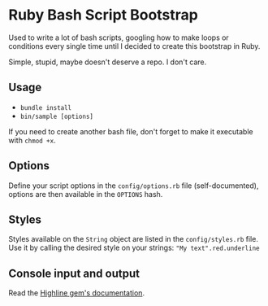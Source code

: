 # Ruby Bash Script Bootstrap

Used to write a lot of bash scripts, googling how to make loops or conditions every single time  until I decided to create this bootstrap in Ruby.

Simple, stupid, maybe doesn't deserve a repo. I don't care.

## Usage

- `bundle install`
- `bin/sample [options]`

If you need to create another bash file, don't forget to make it executable with `chmod +x`.

## Options

Define your script options in the `config/options.rb` file (self-documented), options are then available in the `OPTIONS` hash.

## Styles

Styles available on the `String` object are listed in the `config/styles.rb` file. Use it by calling the desired style on your strings: `"My text".red.underline`

## Console input and output

Read the [Highline gem's documentation](https://github.com/JEG2/highline).
